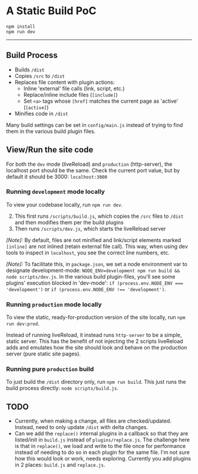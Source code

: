 # A Static Build PoC

```
npm install
npm run dev
```

---

## Build Process

* Builds `/dist`
* Copies `/src` to `/dist`
* Replaces file content with plugin actions:
  - Inline 'external' file calls (link, script, etc.)
  - Replace/inline include files (`[include]`)
  - Set `<a>` tags whose `[href]` matches the current page as 'active' (`[active]`)
* Minifies code in `/dist`

Many build settings can be set in `config/main.js` instead of trying to find them in the various build plugin files.


## View/Run the site code

For both the `dev` mode (liveReload) and `production` (http-server), the localhost port should be the same. Check the current port value,
but by default it should be 3000: `localhost:3000`

### Running `development` mode locally

To view your codebase locally, run `npm run dev`.

2. This first runs `/scripts/build.js`, which copies the `/src` files to `/dist` and then modifies them per the build plugins
1. Then runs `/scripts/dev.js`, which starts the liveReload server

_[Note]:_ By default, files are not minified and link/script elements marked `[inline]` are not inlined (retain external file call). 
This way, when using dev tools to inspect in `localhost`, you see the correct line numbers, etc.

_[Note]:_ To facilitate this, in `package.json`, we set a node environment var to designate development-mode: `NODE_ENV=development npm run build && node scripts/dev.js`.
In the various build plugin-files, you'll see some plugins' execution blocked in 'dev-mode': `if (process.env.NODE_ENV === 'development')` or `if (process.env.NODE_ENV !== 'development')`.

### Running `production` mode locally

To view the static, ready-for-production version of the site locally, run `npm run dev:prod`.

Instead of running liveReload, it instead runs `http-server` to be a simple, static server. This has the benefit of not
injecting the 2 scripts liveReload adds and emulates how the site should look and behave on the production server (pure static site pages).

### Running pure `production` build

To just build the `/dist` directory only, run `npm run build`. This just runs the build process directly: `node scripts/build.js`.


## TODO

* Currently, when making a change, all files are checked/updated. Instead, need to only update `/dist` with delta changes.
* Can we add the `replace()` internal plugins in a callback so that they are listed/init in `build.js` instead of `plugins/replace.js`. 
  The challenge here is that in `replace()`, we load and write to the file once for performance instead of needing to do so in each plugin for the same file. 
  I'm not sure how this would look or work, needs exploring. Currently you add plugins in 2 places: `build.js` and `replace.js`.